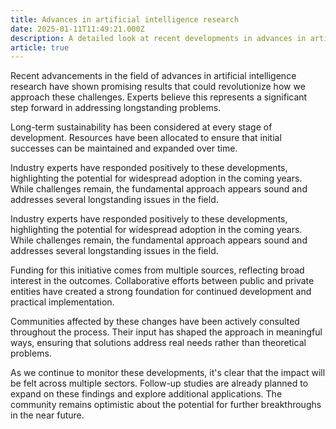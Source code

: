 ```yaml
---
title: Advances in artificial intelligence research
date: 2025-01-11T11:49:21.000Z
description: A detailed look at recent developments in advances in artificial intelligence research
article: true
---
```

Recent advancements in the field of advances in artificial intelligence research have shown promising results that could revolutionize how we approach these challenges. Experts believe this represents a significant step forward in addressing longstanding problems.

<!-- more -->

Long-term sustainability has been considered at every stage of development. Resources have been allocated to ensure that initial successes can be maintained and expanded over time.

Industry experts have responded positively to these developments, highlighting the potential for widespread adoption in the coming years. While challenges remain, the fundamental approach appears sound and addresses several longstanding issues in the field.

Industry experts have responded positively to these developments, highlighting the potential for widespread adoption in the coming years. While challenges remain, the fundamental approach appears sound and addresses several longstanding issues in the field.

Funding for this initiative comes from multiple sources, reflecting broad interest in the outcomes. Collaborative efforts between public and private entities have created a strong foundation for continued development and practical implementation.

Communities affected by these changes have been actively consulted throughout the process. Their input has shaped the approach in meaningful ways, ensuring that solutions address real needs rather than theoretical problems.

As we continue to monitor these developments, it's clear that the impact will be felt across multiple sectors. Follow-up studies are already planned to expand on these findings and explore additional applications. The community remains optimistic about the potential for further breakthroughs in the near future.
